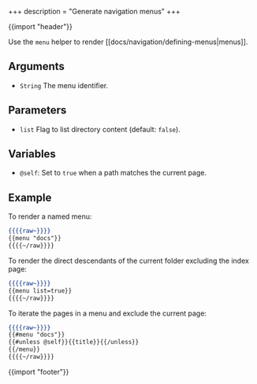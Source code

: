 +++
description = "Generate navigation menus"
+++

{{import "header"}}

Use the `menu` helper to render [[docs/navigation/defining-menus|menus]].

## Arguments

* `String` The menu identifier.

## Parameters

* `list` Flag to list directory content (default: `false`).

## Variables

* `@self`: Set to `true` when a path matches the current page.

## Example

To render a named menu:

```handlebars
{{{{raw~}}}}
{{menu "docs"}}
{{{{~/raw}}}}
```

To render the direct descendants of the current folder excluding the index page:

```handlebars
{{{{raw~}}}}
{{menu list=true}}
{{{{~/raw}}}}
```

To iterate the pages in a menu and exclude the current page:

```handlebars
{{{{raw~}}}}
{{#menu "docs"}}
{{#unless @self}}{{title}}{{/unless}}
{{/menu}}
{{{{~/raw}}}}
```

{{import "footer"}}
